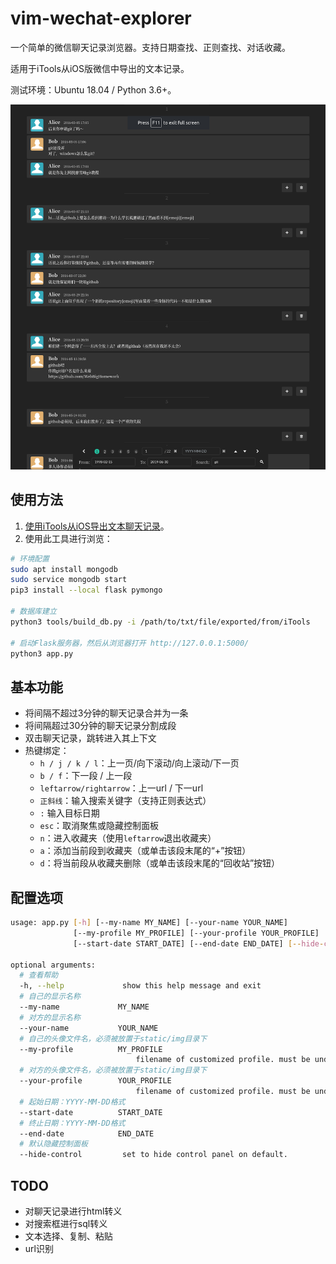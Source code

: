 # vim-wechat-explorer

一个简单的微信聊天记录浏览器。支持日期查找、正则查找、对话收藏。

适用于iTools从iOS版微信中导出的文本记录。

测试环境：Ubuntu 18.04 /  Python 3.6+。

<img src="static/img/screenshot.png" alt="screenshot" style="zoom:150%;" />

## 使用方法

1. [使用iTools从iOS导出文本聊天记录](https://www.zhihu.com/question/20776328/answer/716902617)。
2. 使用此工具进行浏览：

``` bash
# 环境配置
sudo apt install mongodb
sudo service mongodb start
pip3 install --local flask pymongo

# 数据库建立
python3 tools/build_db.py -i /path/to/txt/file/exported/from/iTools

# 启动Flask服务器，然后从浏览器打开 http://127.0.0.1:5000/
python3 app.py
```

## 基本功能

- 将间隔不超过3分钟的聊天记录合并为一条
- 将间隔超过30分钟的聊天记录分割成段
- 双击聊天记录，跳转进入其上下文
- 热键绑定：
  - `h / j / k / l`：上一页/向下滚动/向上滚动/下一页
  - `b / f`：下一段 / 上一段
  - `leftarrow/rightarrow`：上一url / 下一url
  - `正斜线`：输入搜索关键字（支持正则表达式）
  - `:` 输入目标日期
  - `esc`：取消聚焦或隐藏控制面板
  - `n`：进入收藏夹（使用`leftarrow`退出收藏夹）
  - `a`：添加当前段到收藏夹（或单击该段末尾的“+”按钮）
  - `d`：将当前段从收藏夹删除（或单击该段末尾的“回收站”按钮）

## 配置选项

```bash
usage: app.py [-h] [--my-name MY_NAME] [--your-name YOUR_NAME]
              [--my-profile MY_PROFILE] [--your-profile YOUR_PROFILE]
              [--start-date START_DATE] [--end-date END_DATE] [--hide-control]

optional arguments:
  # 查看帮助
  -h, --help             show this help message and exit
  # 自己的显示名称
  --my-name 			MY_NAME
  # 对方的显示名称
  --your-name 			YOUR_NAME
  # 自己的头像文件名，必须被放置于static/img目录下
  --my-profile 			MY_PROFILE
                        	filename of customized profile. must be under static/img/.
  # 对方的头像文件名，必须被放置于static/img目录下
  --your-profile 		YOUR_PROFILE
                        	filename of customized profile. must be under static/img/.
  # 起始日期：YYYY-MM-DD格式
  --start-date 			START_DATE
  # 终止日期：YYYY-MM-DD格式
  --end-date 			END_DATE
  # 默认隐藏控制面板
  --hide-control         set to hide control panel on default.
```

## TODO

- 对聊天记录进行html转义
- 对搜索框进行sql转义
- 文本选择、复制、粘贴
- url识别
